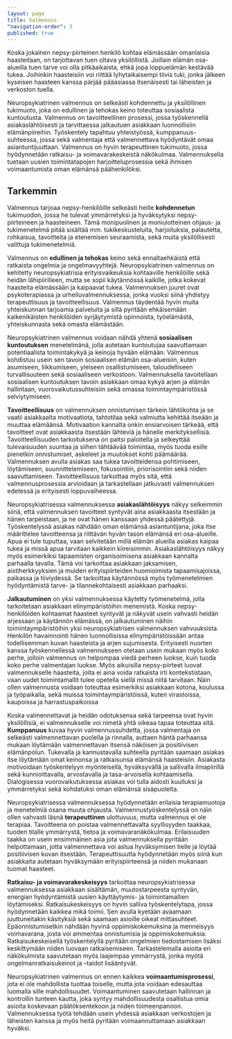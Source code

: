 ```yaml
---
layout: page
title: Valmennus
"navigation-order": 3
published: true
---
```


Koska jokainen nepsy-piirteinen henkilö kohtaa elämässään omanlaisia haasteitaan, on tarjottavan tuen oltava yksilöllistä. Joillain elämän osa-alueilla tuen tarve voi olla pitkäaikaista, ehkä jopa loppuelämän kestävää tukea. Joihinkin haasteisiin voi riittää lyhytaikaisempi tiivis tuki, jonka jälkeen kyseisen haasteen kanssa pärjää pääasiassa itsenäisesti tai läheisten ja verkoston tuella.

Neuropsykiatrinen valmennus on selkeästi kohdennettu ja yksilöllinen tukimuoto, joka on edullinen ja tehokas keino toteuttaa sosiaalista kuntoutusta. Valmennus on tavoitteellinen prosessi, jossa työskennellä asiakaslähtöisesti ja tarvittaessa jalkautuen asiakkaan luonnollisiin elämänpiireihin. Työskentely tapahtuu yhteistyössä, kumppanuus-suhteessa, jossa sekä valmentaja että valmennettava hyödyntävät omaa asiantuntijuuttaan. Valmennus on hyvin terapeuttinen tukimuoto, jossa hyödynnetään ratkaisu- ja voimavarakeskeistä näkökulmaa. Valmennuksella tuetaan uusien toimintatapojen harjoitteluprosessia sekä ihmisen voimaantumista oman elämänsä päähenkilöksi.


## Tarkemmin

Valmennus tarjoaa nepsy-henkilöille selkeästi heille **kohdennetun** tukimuodon, jossa he tulevat ymmärretyksi ja hyväksytyksi nepsy-piirteineen ja haasteineen. Tämä monipuolinen ja moniulotteinen ohjaus- ja tukimenetelmä pitää sisältää mm. tukikeskusteluita, harjoituksia, palautetta, rohkaisua, tavoitteita ja etenemisen seuraamista, sekä muita yksilöllisesti valittuja tukimenetelmiä.

Valmennus on **edullinen ja tehokas** keino sekä ennaltaehkäistä että ratkaista ongelmia ja ongelmavyyhtejä. Neuropsykiatrinen valmennus on kehitetty neuropsykiatrisia erityisvaikeuksia kohtaaville henkilöille sekä heidän lähipiirilleen, mutta se sopii käytännössä kaikille, jotka kokevat haasteita elämässään ja kaipaavat tukea. Valmennuksen juuret ovat psykoterapiassa ja urheiluvalmennuksessa, jonka vuoksi siinä yhdistyy terapeuttisuus ja tavoitteellisuus. Valmennus täydentää hyvin muita yhteiskunnan tarjoamia palveluita ja sillä pyritään ehkäisemään kaikenikäisten henkilöiden syrjäytymistä opinnoista, työelämästä, yhteiskunnasta sekä omasta elämästään.

Neuropsykiatrinen valmennus voidaan nähdä yhtenä **sosiaalisen kuntoutuksen** menetelmänä, jolla autetaan kuntoutujaa saavuttamaan potentiaalista toimintakykyä ja keinoja hyvään elämään. Valmennus kohdistuu usein sen tavoin sosiaalisen elämän osa-alueisiin, kuten asumiseen, liikkumiseen, yleiseen osallistumiseen, taloudelliseen turvallisuuteen sekä sosiaaliseen verkostoon. Valmennuksella tavoitellaan sosiaalisen kuntoutuksen tavoin asiakkaan omaa kykyä arjen ja elämän hallintaan, vuorovaikutussuhteisiin sekä omassa toimintaympäristössä selviytymiseen.

**Tavoitteellisuus** on valmennuksen onnistumisen tärkein lähtökohta ja se vaatii asiakkaalta motivaatiota, tahtotilaa sekä valmiutta kehittää itseään ja muuttaa elämäänsä. Motivaation kannalta onkin ensiarvoisen tärkeää, että tavoitteet ovat asiakkaasta itsestään lähteviä ja hänelle merkityksellisiä. Tavoitteellisuuden tarkoituksena on paitsi paloitella ja selkeyttää tulevaisuuden suuntaa ja siihen tähtäävää toimintaa, myös tuoda esille pienetkin onnistumiset, askeleet ja muutokset kohti päämäärää. Valmennuksen avulla asiakas saa tukea tavoitteidensa pohtimiseen, löytämiseen, suunnittelemiseen, fokusointiin, priorisointiin sekä niiden saavuttamiseen. Tavoitteellisuus tarkoittaa myös sitä, että valmennusprosessia arvioidaan ja tarkastellaan jatkuvasti valmennuksen edetessä ja erityisesti loppuvaiheessa.

Neuropsykiatrisessa valmennuksessa **asiakaslähtöisyys** näkyy selkeimmin siinä, että valmennuksen tavoitteet syntyvät aina asiakkaasta itsestään ja hänen tarpeistaan, ja ne ovat hänen kanssaan yhdessä päätettyjä. Työskentelyssä asiakas nähdään oman elämänsä asiantuntijana, joka itse määrittelee tavoitteensa ja riittävän hyvän tason elämänsä eri osa-alueille. Apua ei tule tuputtaa, vaan selvitetään millä elämän alueilla asiakas kaipaa tukea ja missä apua tarvitaan kaikkein kiireisimmin. Asiakaslähtöisyys näkyy myös esimerkiksi tapaamisten organisoimisena asiakkaan kannalta parhaalla tavalla. Tämä voi tarkoittaa asiakkaan jaksamisen, aistiherkkyyksien ja muiden erityispiirteiden huomioimista tapaamisajoissa, paikassa ja tiiviydessä. Se tarkoittaa käytännössä myös työmenetelmien hyödyntämistä tarve- ja tilannekohtaisesti asiakkaan parhaaksi.

**Jalkautuminen** on yksi valmennuksessa käytetty työmenetelmä, jolla tarkoitetaan asiakkaan elinympäristöihin menemistä. Koska nepsy-henkilöiden kohtaamat haasteet syntyvät ja näkyvät usein vahvasti heidän arjessaan ja käytännön elämässä, on jalkautuminen näihin toimintaympäristöihin yksi neuropsykiatrisen valmennuksen vahvuuksista. Henkilön havainnointi hänen luonnollisissa elinympäristöissään antaa todellisemman kuvan haasteista ja arjen sujumisesta. Erityisesti nuorten kanssa työskennellessä valmennukseen otetaan usein mukaan myös koko perhe, jolloin valmennus on helpompaa viedä perheen luokse, kuin tuoda koko perhe valmentajan luokse. Myös aikuisilla nepsy-piirteet luovat valmennukselle haasteita, joita ei aina voida ratkaista irti kontekstistaan, vaan uudet toimintamallit tulee opetella siellä missä niitä tarvitaan. Näin ollen valmennusta voidaan toteuttaa esimerkiksi asiakkaan kotona, koulussa ja työpaikalla, sekä muissa toimintaympäristöissä, kuten virastoissa, kaupoissa ja harrastuspaikoissa

Koska valmennettavat ja heidän odotuksensa sekä tarpeensa ovat hyvin yksilöllisiä, ei valmennukselle voi nimetä yhtä oikeaa tapaa toteuttaa sitä. **Kumppanuus** kuvaa hyvin valmennussuhdetta, jossa valmentaja on selkeästi valmennettavan puolella ja rinnalla, auttaen häntä parhaansa mukaan löytämään valmennettavan itsensä näköisen ja positiivisen elämänpolun. Tukevalla ja kannustavalla suhteella pyritään saamaan asiakas itse löytämään omat keinonsa ja ratkaisunsa elämänsä haasteisiin. Asiakasta motivoidaan työskentelyyn myönteisellä, hyväksyvällä ja sallivalla ilmapiirillä sekä kunnioittavalla, arvostavalla ja tasa-arvoisella kohtaamisella. Dialogisessa vuorovaikutuksessa asiakas voi tulla aidosti kuulluksi ja ymmärretyksi sekä kohdatuksi oman elämänsä sisäpuolelta.

Neuropsykiatrisessa valmennuksessa hyödynnetään erilaisia terapiamuotoja ja menetelmiä osana muuta ohjausta. Valmennustyöskentelyssä on näin ollen vahvasti läsnä **terapeuttinen** ulottuvuus, mutta valmennus ei ole terapiaa. Tavoitteena on poistaa valmennettavalta syyllisyyden taakkaa, tuoden tilalle ymmärrystä, tietoa ja voimavaranäkökulmaa. Erilaisuuden taakka on usein ensimmäinen asia jota valmennuksella pyritään helpottamaan, jotta valmennettava voi astua hyväksymisen tielle ja löytää positiivisen kuvan itsestään. Terapeuttisuutta hyödynnetään myös siinä kun asiakkaita autetaan hyväksymään erityispiirteensä ja niiden mukanaan tuomat haasteet.

**Ratkaisu- ja voimavarakeskeisyys** tarkoittaa neuropsykiatrisessa valmennuksessa asiakkaan sisältämän, muutostarpeesta syntyvän, energian hyödyntämistä uusien käyttäytymis- ja toimintamallien löytämiseksi. Ratkaisukeskeisyys on hyvin salliva työskentelytapa, jossa hyödynnetään kaikkea mikä toimii. Sen avulla kyetään avaamaan juuttuneitakin käsityksiä sekä saamaan asioille oikeat mittasuhteet. Epäonnistumisetkin nähdään hyvinä oppimiskokemuksina ja menneisyys voimavarana, josta voi ammentaa onnistumisia ja oppimiskokemuksia. Ratkaisukeskeisellä työskentelyllä pyritään ongelmien tiedostamisen lisäksi keskittymään niiden luovaan ratkaisemiseen. Tarkastelemalla asioita eri näkökulmista saavutetaan myös laajempaa ymmärrystä, jonka myötä ongelmanratkaisukeinot ja –taidot lisääntyvät.

Neuropsykiatrinen valmennus on ennen kaikkea **voimaantumisprosessi**, jota ei ole mahdollista tuottaa toiselle, mutta jota voidaan edesauttaa luomalla sille mahdollisuudet. Voimaantuminen saavutetaan hallinnan ja kontrollin tunteen kautta, joka syntyy mahdollisuudesta osallistua omia asioita koskevaan päätöksentekoon ja niiden toimeenpanoon. Valmennuksessa työtä tehdään usein yhdessä asiakkaan verkostojen ja läheisten kanssa ja myös heitä pyritään voimaannuttamaan asiakkaan hyväksi.
